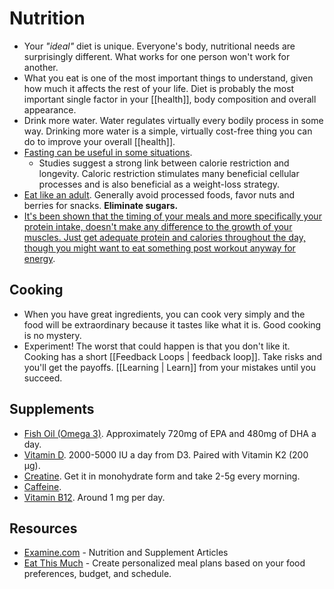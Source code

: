 # Nutrition

- Your *"ideal"* diet is unique. Everyone's body, nutritional needs are surprisingly different. What works for one person won't work for another.
- What you eat is one of the most important things to understand, given how much it affects the rest of your life. Diet is probably the most important single factor in your [[health]], body composition and overall appearance.
- Drink more water. Water regulates virtually every bodily process in some way. Drinking more water is a simple, virtually cost-free thing you can do to improve your overall [[health]].
- [Fasting can be useful in some situations](https://www.reddit.com/r/productivity/comments/6demoi/why_you_should_try_intermittent_fasting_mood/).
	- Studies suggest a strong link between calorie restriction and longevity. Caloric restriction stimulates many beneficial cellular processes and is also beneficial as a weight-loss strategy.
- [Eat like an adult](https://thefitness.wiki/improving-your-diet/). Generally avoid processed foods, favor nuts and berries for snacks. **Eliminate sugars.**
- [It's been shown that the timing of your meals and more specifically your protein intake, doesn't make any difference to the growth of your muscles. Just get adequate protein and calories throughout the day, though you might want to eat something post workout anyway for energy](https://www.reddit.com/r/leangains/comments/9fxkof/if_you_eat_a_big_preworkout_meal_do_you_need_to/).

## Cooking

- When you have great ingredients, you can cook very simply and the food will be extraordinary because it tastes like what it is. Good cooking is no mystery.
- Experiment! The worst that could happen is that you don't like it. Cooking has a short [[Feedback Loops | feedback loop]]. Take risks and you'll get the payoffs. [[Learning | Learn]] from your mistakes until you succeed.

## Supplements

- [Fish Oil (Omega 3)](https://examine.com/supplements/fish-oil/). Approximately 720mg of EPA and 480mg of DHA a day.
- [Vitamin D](https://examine.com/supplements/vitamin-d/). 2000-5000 IU a day from D3. Paired with Vitamin K2 (200 µg).
- [Creatine](https://examine.com/supplements/creatine/). Get it in monohydrate form and take 2-5g every morning.
- [Caffeine](https://examine.com/supplements/caffeine/).
- [Vitamin B12](https://examine.com/supplements/vitamin-b12/). Around 1 mg per day.

## Resources

- [Examine.com](https://examine.com/) - Nutrition and Supplement Articles
- [Eat This Much](https://www.eatthismuch.com/) - Create personalized meal plans based on your food preferences, budget, and schedule.
